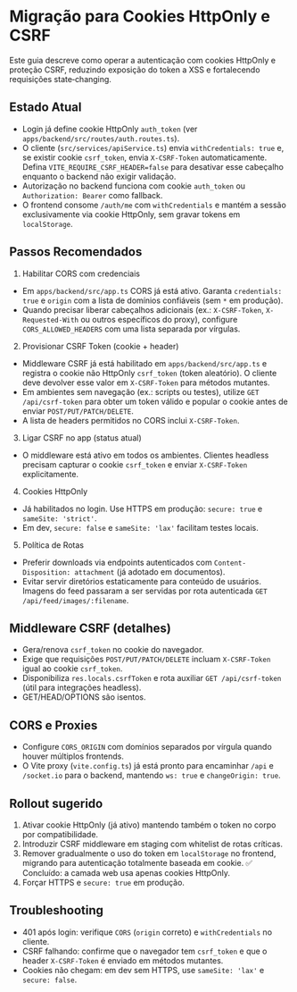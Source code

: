 # Migração para Cookies HttpOnly e CSRF

Este guia descreve como operar a autenticação com cookies HttpOnly e proteção CSRF, reduzindo exposição do token a XSS e fortalecendo requisições state‑changing.

## Estado Atual

- Login já define cookie HttpOnly `auth_token` (ver `apps/backend/src/routes/auth.routes.ts`).
- O cliente (`src/services/apiService.ts`) envia `withCredentials: true` e, se existir cookie `csrf_token`, envia `X-CSRF-Token` automaticamente. Defina `VITE_REQUIRE_CSRF_HEADER=false` para desativar esse cabeçalho enquanto o backend não exigir validação.
- Autorização no backend funciona com cookie `auth_token` ou `Authorization: Bearer` como fallback.
- O frontend consome `/auth/me` com `withCredentials` e mantém a sessão exclusivamente via cookie HttpOnly, sem gravar tokens em `localStorage`.

## Passos Recomendados

1. Habilitar CORS com credenciais

- Em `apps/backend/src/app.ts` CORS já está ativo. Garanta `credentials: true` e `origin` com a lista de domínios confiáveis (sem `*` em produção).
- Quando precisar liberar cabeçalhos adicionais (ex.: `X-CSRF-Token`, `X-Requested-With` ou outros específicos do proxy), configure `CORS_ALLOWED_HEADERS` com uma lista separada por vírgulas.

2. Provisionar CSRF Token (cookie + header)

- Middleware CSRF já está habilitado em `apps/backend/src/app.ts` e registra o cookie não HttpOnly `csrf_token` (token aleatório). O cliente deve devolver esse valor em `X-CSRF-Token` para métodos mutantes.
- Em ambientes sem navegação (ex.: scripts ou testes), utilize `GET /api/csrf-token` para obter um token válido e popular o cookie antes de enviar `POST/PUT/PATCH/DELETE`.
- A lista de headers permitidos no CORS inclui `X-CSRF-Token`.

3. Ligar CSRF no app (status atual)

- O middleware está ativo em todos os ambientes. Clientes headless precisam capturar o cookie `csrf_token` e enviar `X-CSRF-Token` explicitamente.

4. Cookies HttpOnly

- Já habilitados no login. Use HTTPS em produção: `secure: true` e `sameSite: 'strict'`.
- Em dev, `secure: false` e `sameSite: 'lax'` facilitam testes locais.

5. Política de Rotas

- Preferir downloads via endpoints autenticados com `Content-Disposition: attachment` (já adotado em documentos).
- Evitar servir diretórios estaticamente para conteúdo de usuários. Imagens do feed passaram a ser servidas por rota autenticada `GET /api/feed/images/:filename`.

## Middleware CSRF (detalhes)

- Gera/renova `csrf_token` no cookie do navegador.
- Exige que requisições `POST/PUT/PATCH/DELETE` incluam `X-CSRF-Token` igual ao cookie `csrf_token`.
- Disponibiliza `res.locals.csrfToken` e rota auxiliar `GET /api/csrf-token` (útil para integrações headless).
- GET/HEAD/OPTIONS são isentos.

## CORS e Proxies

- Configure `CORS_ORIGIN` com domínios separados por vírgula quando houver múltiplos frontends.
- O Vite proxy (`vite.config.ts`) já está pronto para encaminhar `/api` e `/socket.io` para o backend, mantendo `ws: true` e `changeOrigin: true`.

## Rollout sugerido

1. Ativar cookie HttpOnly (já ativo) mantendo também o token no corpo por compatibilidade.
2. Introduzir CSRF middleware em staging com whitelist de rotas críticas.
3. Remover gradualmente o uso do token em `localStorage` no frontend, migrando para autenticação totalmente baseada em cookie. ✅ Concluído: a camada web usa apenas cookies HttpOnly.
4. Forçar HTTPS e `secure: true` em produção.

## Troubleshooting

- 401 após login: verifique `CORS` (`origin` correto) e `withCredentials` no cliente.
- CSRF falhando: confirme que o navegador tem `csrf_token` e que o header `X-CSRF-Token` é enviado em métodos mutantes.
- Cookies não chegam: em dev sem HTTPS, use `sameSite: 'lax'` e `secure: false`.
